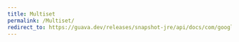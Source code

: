 ```yaml
---
title: Multiset
permalink: /Multiset/
redirect_to: https://guava.dev/releases/snapshot-jre/api/docs/com/google/common/collect/Multiset.html
---
```

